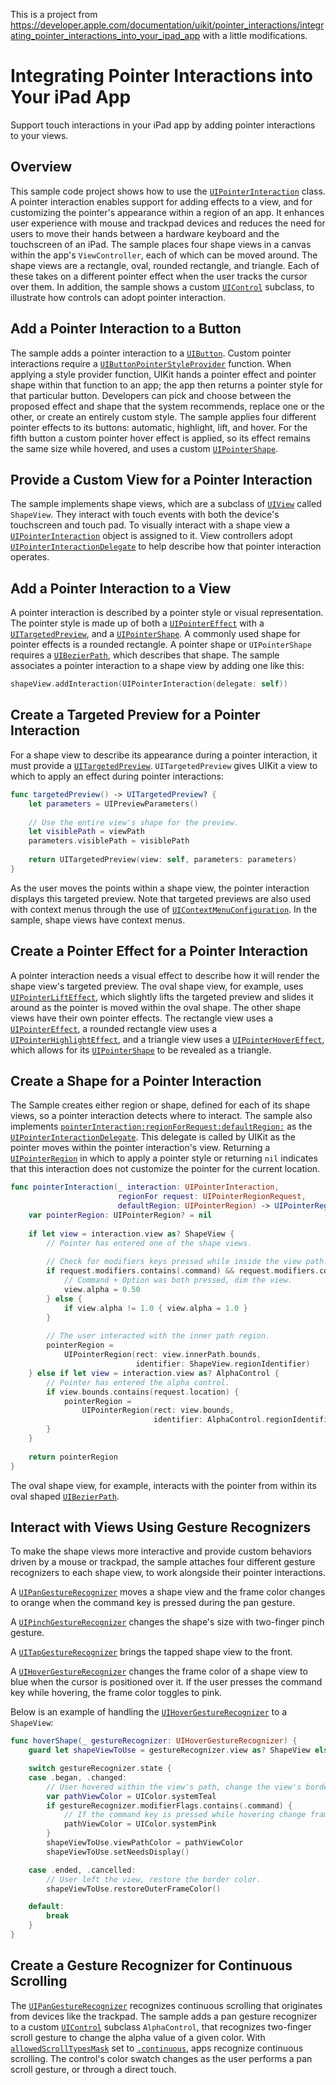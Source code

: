 This is a project from https://developer.apple.com/documentation/uikit/pointer_interactions/integrating_pointer_interactions_into_your_ipad_app with a little modifications.

# Integrating Pointer Interactions into Your iPad App

Support touch interactions in your iPad app by adding pointer interactions to your views.

## Overview

This sample code project shows how to use the [`UIPointerInteraction`](https://developer.apple.com/documentation/uikit/uipointerinteraction) class. A pointer interaction enables support for adding effects to a view, and for customizing the pointer's appearance within a region of an app. It enhances user experience with mouse and trackpad devices and reduces the need for users to move their hands between a hardware keyboard and the touchscreen of an iPad. The sample places four shape views in a canvas within the app's `ViewController`, each of which can be moved around. The shape views are a rectangle, oval, rounded rectangle, and triangle. Each of these takes on a different pointer effect when the user tracks the cursor over them. In addition, the sample shows a custom [`UIControl`](https://developer.apple.com/documentation/uikit/uicontrol) subclass, to illustrate how controls can adopt pointer interaction.

## Add a Pointer Interaction to a Button

The sample adds a pointer interaction to a [`UIButton`](https://developer.apple.com/documentation/uikit/uibutton). Custom pointer interactions require a [`UIButtonPointerStyleProvider`](https://developer.apple.com/documentation/uikit/uibuttonpointerstyleprovider) function. When applying a style provider function, UIKit hands a pointer effect and pointer shape within that function to an app; the app then returns a pointer style for that particular button. Developers can pick and choose between the proposed effect and shape that the system recommends, replace one or the other, or create an entirely custom style. The sample applies four different pointer effects to its buttons: automatic, highlight, lift, and hover. For the fifth button a custom pointer hover effect is applied, so its effect remains the same size while hovered, and uses a custom [`UIPointerShape`](https://developer.apple.com/documentation/uikit/uipointershape).

## Provide a Custom View for a Pointer Interaction

The sample implements shape views, which are a subclass of [`UIView`](https://developer.apple.com/documentation/uikit/uiview) called `ShapeView`. They interact with touch events with both the device's touchscreen and touch pad. To visually interact with a shape view a [`UIPointerInteraction`](https://developer.apple.com/documentation/uikit/uipointerinteraction) object is assigned to it. View controllers adopt [`UIPointerInteractionDelegate`](https://developer.apple.com/documentation/uikit/uipointerinteractiondelegate) to help describe how that pointer interaction operates.

## Add a Pointer Interaction to a View

A pointer interaction is described by a pointer style or visual representation. The pointer style is made up of both a [`UIPointerEffect`](https://developer.apple.com/documentation/uikit/uipointereffect) with a [`UITargetedPreview`](https://developer.apple.com/documentation/uikit/uitargetedpreview), and a [`UIPointerShape`](https://developer.apple.com/documentation/uikit/uipointershape). A commonly used shape for pointer effects is a rounded rectangle. A pointer shape or `UIPointerShape` requires a [`UIBezierPath`](https://developer.apple.com/documentation/uikit/uibezierpath), which describes that shape. The sample associates a pointer interaction to a shape view by adding one like this:

``` swift
shapeView.addInteraction(UIPointerInteraction(delegate: self))
```

## Create a Targeted Preview for a Pointer Interaction

For a shape view to describe its appearance during a pointer interaction, it must provide a [`UITargetedPreview`](https://developer.apple.com/documentation/uikit/uitargetedpreview). `UITargetedPreview` gives UIKit a view to which to apply an effect during pointer interactions:

``` swift
func targetedPreview() -> UITargetedPreview? {
    let parameters = UIPreviewParameters()
    
    // Use the entire view's shape for the preview.
    let visiblePath = viewPath
    parameters.visiblePath = visiblePath
    
    return UITargetedPreview(view: self, parameters: parameters)
}
```

As the user moves the points within a shape view, the pointer interaction displays this targeted preview. Note that targeted previews are also used with context menus through the use of [`UIContextMenuConfiguration`](https://developer.apple.com/documentation/uikit/uicontextmenuconfiguration). In the sample, shape views have context menus.

## Create a Pointer Effect for a Pointer Interaction

A pointer interaction needs a visual effect to describe how it will render the shape view's targeted preview. The oval shape view, for example, uses [`UIPointerLiftEffect`](https://developer.apple.com/documentation/uikit/uipointerlifteffect), which slightly lifts the targeted preview and slides it around as the pointer is moved within the oval shape. The other shape views have their own pointer effects. The rectangle view uses a [`UIPointerEffect`](https://developer.apple.com/documentation/uikit/uipointereffect), a rounded rectangle view uses a [`UIPointerHighlightEffect`](https://developer.apple.com/documentation/uikit/uipointerhighlighteffect), and a triangle view uses a [`UIPointerHoverEffect`](https://developer.apple.com/documentation/uikit/uipointerhovereffect), which allows for its [`UIPointerShape`](https://developer.apple.com/documentation/uikit/uipointershape) to be revealed as a triangle.

## Create a Shape for a Pointer Interaction

The Sample creates either region or shape, defined for each of its shape views, so a pointer interaction detects where to interact. The sample also implements [`pointerInteraction:regionForRequest:defaultRegion:`](https://developer.apple.com/documentation/uikit/uipointerinteractiondelegate/3538995-pointerinteraction) as the [`UIPointerInteractionDelegate`](https://developer.apple.com/documentation/uikit/uipointerinteractiondelegate). This delegate is called by UIKit as the pointer moves within the pointer interaction's view. Returning a [`UIPointerRegion`](https://developer.apple.com/documentation/uikit/uipointerregion) in which to apply a pointer style or returning `nil` indicates that this interaction does not customize the pointer for the current location.

``` swift
func pointerInteraction(_ interaction: UIPointerInteraction,
                        regionFor request: UIPointerRegionRequest,
                        defaultRegion: UIPointerRegion) -> UIPointerRegion? {
    var pointerRegion: UIPointerRegion? = nil
    
    if let view = interaction.view as? ShapeView {
        // Pointer has entered one of the shape views.
 
        // Check for modifiers keys pressed while inside the view path.
        if request.modifiers.contains(.command) && request.modifiers.contains(.alternate) {
            // Command + Option was both pressed, dim the view.
            view.alpha = 0.50
        } else {
            if view.alpha != 1.0 { view.alpha = 1.0 }
        }
        
        // The user interacted with the inner path region.
        pointerRegion =
            UIPointerRegion(rect: view.innerPath.bounds,
                            identifier: ShapeView.regionIdentifier)
    } else if let view = interaction.view as? AlphaControl {
        // Pointer has entered the alpha control.
        if view.bounds.contains(request.location) {
            pointerRegion =
                UIPointerRegion(rect: view.bounds,
                                identifier: AlphaControl.regionIdentifier)
        }
    }
  
    return pointerRegion
}
```

The oval shape view, for example, interacts with the pointer from within its oval shaped [`UIBezierPath`](https://developer.apple.com/documentation/uikit/uibezierpath).

## Interact with Views Using Gesture Recognizers

To make the shape views more interactive and provide custom behaviors driven by a mouse or trackpad, the sample attaches four different gesture recognizers to each shape view, to work alongside their pointer interactions.

A [`UIPanGestureRecognizer`](https://developer.apple.com/documentation/uikit/uipangesturerecognizer) moves a shape view and the frame color changes to orange when the command key is pressed during the pan gesture.

A [`UIPinchGestureRecognizer`](https://developer.apple.com/documentation/uikit/uipinchgesturerecognizer) changes the shape's size with two-finger pinch gesture.

A [`UITapGestureRecognizer`](https://developer.apple.com/documentation/uikit/uitapgesturerecognizer) brings the tapped shape view to the front.

A [`UIHoverGestureRecognizer`](https://developer.apple.com/documentation/uikit/uihovergesturerecognizer) changes the frame color of a shape view to blue when the cursor is positioned over it. If the user presses the command key while hovering, the frame color toggles to pink.

Below is an example of handling the [`UIHoverGestureRecognizer`](https://developer.apple.com/documentation/uikit/uihovergesturerecognizer) to a `ShapeView`:

``` swift
func hoverShape(_ gestureRecognizer: UIHoverGestureRecognizer) {
    guard let shapeViewToUse = gestureRecognizer.view as? ShapeView else { return }

    switch gestureRecognizer.state {
    case .began, .changed:
        // User hovered within the view's path, change the view's border color.
        var pathViewColor = UIColor.systemTeal
        if gestureRecognizer.modifierFlags.contains(.command) {
            // If the command key is pressed while hovering change frame color to pink.
            pathViewColor = UIColor.systemPink
        }
        shapeViewToUse.viewPathColor = pathViewColor
        shapeViewToUse.setNeedsDisplay()

    case .ended, .cancelled:
        // User left the view, restore the border color.
        shapeViewToUse.restoreOuterFrameColor()

    default:
        break
    }
}
```

## Create a Gesture Recognizer for Continuous Scrolling

The [`UIPanGestureRecognizer`](https://developer.apple.com/documentation/uikit/uipangesturerecognizer) recognizes continuous scrolling that originates from devices like the trackpad. The sample adds a pan gesture recognizer to a custom [`UIControl`](https://developer.apple.com/documentation/uikit/uicontrol) subclass `AlphaControl`, that recognizes two-finger scroll gesture to change the alpha value of a given color. With [`allowedScrollTypesMask`](https://developer.apple.com/documentation/uikit/uipangesturerecognizer/3538978-allowedscrolltypesmask) set to [`.continuous`](https://developer.apple.com/documentation/uikit/uiscrolltypemask/3538984-continuous), apps recognize continuous scrolling. The control's color swatch changes as the user performs a pan scroll gesture, or through a direct touch.
